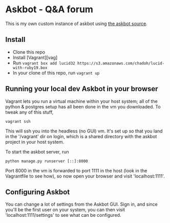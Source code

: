Askbot - Q&A forum
===================

This is my own custom instance of askbot using [the askbot source][ask].

  [ask]: https://github.com/ASKBOT/askbot-devel.git

Install
-------

* Clone this repo
* Install [Vagrant][vag]
* Run `vagrant box add lucid32 https://s3.amazonaws.com/chadoh/lucid-with-ruby19.box`
* In your clone of this repo, run `vagrant up`

Running your local dev Askbot in your browser
---------------------------------------------

Vagrant lets you run a virtual machine within your host system; all of the
python & postgres setup has all been done in the vm you downloaded. To tweak
any of this stuff,

    vagrant ssh

This will ssh you into the headless (no GUI) vm. It's set up so that you land
in the '/vagrant' dir on login, which is a shared directory with the askbot
project in your host system.

To start the askbot server, run

    python manage.py runserver [::]:8000

Port 8000 in the vm is forwarded to port 1111 in the host (look in the
Vagrantfile to see how), so now open your browser and visit 'localhost:1111'.

Configuring Askbot
------------------

You can change a lot of settings from the Askbot GUI. Sign in, and since you'll
be the first user on your system, you can then visit 'localhost:1111/settings'
to see what can be configured.
